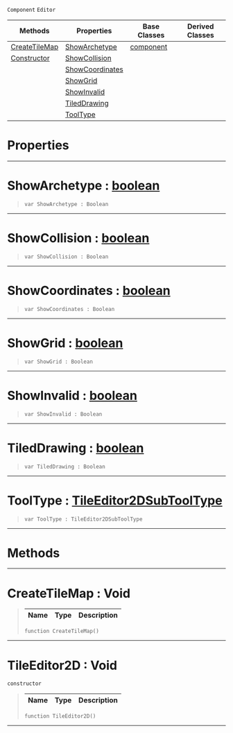  `Component` `Editor`



|Methods|Properties|Base Classes|Derived Classes|
|---|---|---|---|
|[ CreateTileMap](https://github.com/PlasmaEngine/PlasmaDocs/blob/master/code_reference/class_reference/tileeditor2d.markdown#createtilemap-void)|[ ShowArchetype](https://github.com/PlasmaEngine/PlasmaDocs/blob/master/code_reference/class_reference/tileeditor2d.markdown#showarchetype-plasma-engin)|[component](https://github.com/PlasmaEngine/PlasmaDocs/blob/master/code_reference/class_reference/component.markdown)| |
|[ Constructor](https://github.com/PlasmaEngine/PlasmaDocs/blob/master/code_reference/class_reference/tileeditor2d.markdown#tileeditor2d-void)|[ ShowCollision](https://github.com/PlasmaEngine/PlasmaDocs/blob/master/code_reference/class_reference/tileeditor2d.markdown#showcollision-plasma-engin)| | |
| |[ ShowCoordinates](https://github.com/PlasmaEngine/PlasmaDocs/blob/master/code_reference/class_reference/tileeditor2d.markdown#showcoordinates-plasma-eng)| | |
| |[ ShowGrid](https://github.com/PlasmaEngine/PlasmaDocs/blob/master/code_reference/class_reference/tileeditor2d.markdown#showgrid-plasma-engine-doc)| | |
| |[ ShowInvalid](https://github.com/PlasmaEngine/PlasmaDocs/blob/master/code_reference/class_reference/tileeditor2d.markdown#showinvalid-plasma-engine)| | |
| |[ TiledDrawing](https://github.com/PlasmaEngine/PlasmaDocs/blob/master/code_reference/class_reference/tileeditor2d.markdown#tileddrawing-plasma-engine)| | |
| |[ ToolType](https://github.com/PlasmaEngine/PlasmaDocs/blob/master/code_reference/class_reference/tileeditor2d.markdown#tooltype-plasma-engine-doc)| | |


 #  Properties


---  
 #  ShowArchetype : [boolean](https://github.com/PlasmaEngine/PlasmaDocs/blob/master/code_reference/lightning_base_types/boolean.markdown)

> 
> ``` lang=cpp, name=Lightning
> var ShowArchetype : Boolean


---  
 #  ShowCollision : [boolean](https://github.com/PlasmaEngine/PlasmaDocs/blob/master/code_reference/lightning_base_types/boolean.markdown)

> 
> ``` lang=cpp, name=Lightning
> var ShowCollision : Boolean


---  
 #  ShowCoordinates : [boolean](https://github.com/PlasmaEngine/PlasmaDocs/blob/master/code_reference/lightning_base_types/boolean.markdown)

> 
> ``` lang=cpp, name=Lightning
> var ShowCoordinates : Boolean


---  
 #  ShowGrid : [boolean](https://github.com/PlasmaEngine/PlasmaDocs/blob/master/code_reference/lightning_base_types/boolean.markdown)

> 
> ``` lang=cpp, name=Lightning
> var ShowGrid : Boolean


---  
 #  ShowInvalid : [boolean](https://github.com/PlasmaEngine/PlasmaDocs/blob/master/code_reference/lightning_base_types/boolean.markdown)

> 
> ``` lang=cpp, name=Lightning
> var ShowInvalid : Boolean


---  
 #  TiledDrawing : [boolean](https://github.com/PlasmaEngine/PlasmaDocs/blob/master/code_reference/lightning_base_types/boolean.markdown)

> 
> ``` lang=cpp, name=Lightning
> var TiledDrawing : Boolean


---  
 #  ToolType : [TileEditor2DSubToolType](https://github.com/PlasmaEngine/PlasmaDocs/blob/master/code_reference/enum_reference.markdown#tileeditor2dsubtooltype)

> 
> ``` lang=cpp, name=Lightning
> var ToolType : TileEditor2DSubToolType


---  
 #  Methods


---  
 #  CreateTileMap : Void

> 
> |Name|Type|Description|
> |---|---|---|
> ``` lang=cpp, name=Lightning
> function CreateTileMap()
> ``` 


---  
 #  TileEditor2D : Void

 `constructor`

> 
> |Name|Type|Description|
> |---|---|---|
> ``` lang=cpp, name=Lightning
> function TileEditor2D()
> ``` 


---  
 

 